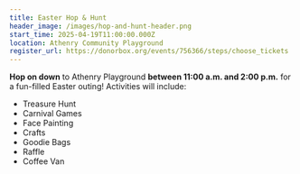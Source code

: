 ```yaml
---
title: Easter Hop & Hunt
header_image: /images/hop-and-hunt-header.png
start_time: 2025-04-19T11:00:00.000Z
location: Athenry Community Playground
register_url: https://donorbox.org/events/756366/steps/choose_tickets
---
```

**Hop on down** to Athenry Playground **between 11:00 a.m. and 2:00 p.m.** for a fun-filled Easter outing! Activities will include:

* Treasure Hunt
* Carnival Games
* Face Painting
* Crafts
* Goodie Bags
* Raffle
* Coffee Van
